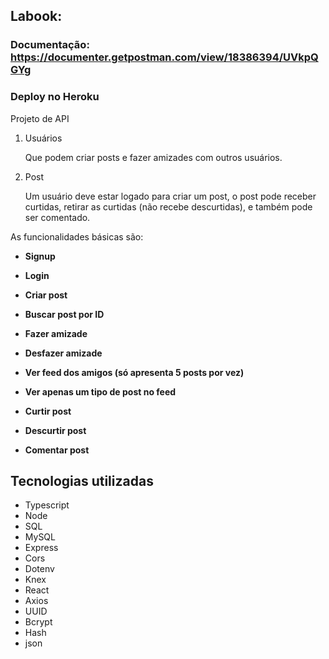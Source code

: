 ## Labook:

### Documentação: https://documenter.getpostman.com/view/18386394/UVkpQGYg

### Deploy no Heroku



Projeto de API

1. Usuários 

    Que podem criar posts e fazer amizades com outros usuários.

2. Post

    Um usuário deve estar logado para criar um post, o post pode receber curtidas, retirar as curtidas (não recebe descurtidas), e também pode ser comentado.


As funcionalidades básicas são:

- **Signup** 
    
- **Login**

- **Criar post**
    
- **Buscar post por ID**

- **Fazer amizade**
    
- **Desfazer amizade**
    
- **Ver feed dos amigos (só apresenta 5 posts por vez)**
       
- **Ver apenas um tipo de post no feed**
        
- **Curtir post**
        
- **Descurtir post**
        
- **Comentar post**
       

## Tecnologias utilizadas

- Typescript
- Node
- SQL
- MySQL
- Express
- Cors
- Dotenv
- Knex
- React
- Axios
- UUID
- Bcrypt
- Hash
- json